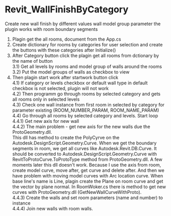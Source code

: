 # Revit_WallFinishByCategory
Create new wall finish by different values wall model group parameter
the plugin works with room boundary segments
1) Plagin get the all rooms, document from the App.cs
2) Create dictionary for rooms by categories for user selection and create the buttons with these categories after Initialize()
3) After Category button click the plagin get all rooms from dctionary by the name of button<br>
  3.1) Get all levels by rooms and model group of walls around the rooms<br>
  3.2) Put the model groups of walls as checkbox to view <br>
4) Then plagin start work after startwork button click<br>
  4.1) If category or levels checkbox or default wall type in default checkbox is not selected, plugin will not work<br>
  4.2) Then programm go through rooms by selected category and gets all rooms only in selected levels<br>
  4.3) Check one wall instance from first room in selected by category for parameter existing (ROOM_NUMBER_PARAM, ROOM_NAME_PARAM)<br>
  4.4) Go through all rooms by selected category and levels. Start loop<br>
    4.4.1) Get new axis for new wall<br>
    4.4.2) The main problem - get new axis for the new walls due the ProtoGeometry.dll.<br>
    This dll has method to create the PolyCyrve on the Autodesk.DesignScript.Geometry.Curve. 
    When we get the boundary segments in room, we get all curves like Autodesk.Revit.DB.Curve.
    It should be converted to Autodesk.DesignScript.Geometry.Curve with RevitToProtoCurve.ToProtoType method from ProtoGeometry.dll.
    A few moments later this dll doesn't work. Because I use the axis from room, create model curve, move after, get curve and delete after. 
    And then we have problem with moving model curves with Arc location curve. 
    When base line's name is Line, plagin create the Plane on room curve and get the vector by plane normal.
    In RoomWoker.cs there is method to get new curves with ProtoGeometry.dll (GetNewWallCurveWithProto).<br>
    4.4.3) Create the walls and set room parameters (name and number) to instance<br>
    4.4.4) Join new walls with room walls.<br>
